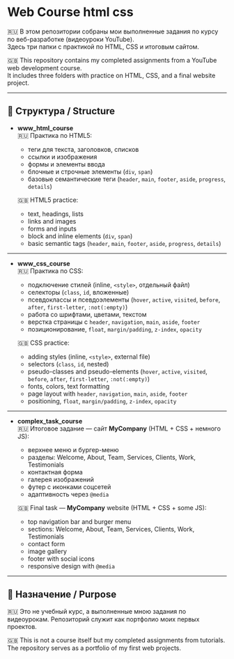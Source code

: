 # Web Course html css

🇷🇺 В этом репозитории собраны мои выполненные задания по курсу по веб-разработке (видеоуроки YouTube).  
Здесь три папки с практикой по HTML, CSS и итоговым сайтом.  

🇬🇧 This repository contains my completed assignments from a YouTube web development course.  
It includes three folders with practice on HTML, CSS, and a final website project.  

---

## 📂 Структура / Structure

- **www_html_course**  
  🇷🇺 Практика по HTML5:  
  - теги для текста, заголовков, списков  
  - ссылки и изображения  
  - формы и элементы ввода  
  - блочные и строчные элементы (`div`, `span`)  
  - базовые семантические теги (`header`, `main`, `footer`, `aside`, `progress`, `details`)  

  🇬🇧 HTML5 practice:  
  - text, headings, lists  
  - links and images  
  - forms and inputs  
  - block and inline elements (`div`, `span`)  
  - basic semantic tags (`header`, `main`, `footer`, `aside`, `progress`, `details`)  

---

- **www_css_course**  
  🇷🇺 Практика по CSS:  
  - подключение стилей (inline, `<style>`, отдельный файл)  
  - селекторы (`class`, `id`, вложенные)  
  - псевдоклассы и псевдоэлементы (`hover`, `active`, `visited`, `before`, `after`, `first-letter`, `:not(:empty)`)  
  - работа со шрифтами, цветами, текстом  
  - верстка страницы с `header`, `navigation`, `main`, `aside`, `footer`  
  - позиционирование, `float`, `margin/padding`, `z-index`, `opacity`  

  🇬🇧 CSS practice:  
  - adding styles (inline, `<style>`, external file)  
  - selectors (`class`, `id`, nested)  
  - pseudo-classes and pseudo-elements (`hover`, `active`, `visited`, `before`, `after`, `first-letter`, `:not(:empty)`)  
  - fonts, colors, text formatting  
  - page layout with `header`, `navigation`, `main`, `aside`, `footer`  
  - positioning, `float`, `margin/padding`, `z-index`, `opacity`  

---

- **complex_task_course**  
  🇷🇺 Итоговое задание — сайт **MyCompany** (HTML + CSS + немного JS):  
  - верхнее меню и бургер-меню  
  - разделы: Welcome, About, Team, Services, Clients, Work, Testimonials  
  - контактная форма  
  - галерея изображений  
  - футер с иконками соцсетей  
  - адаптивность через `@media`  

  🇬🇧 Final task — **MyCompany** website (HTML + CSS + some JS):  
  - top navigation bar and burger menu  
  - sections: Welcome, About, Team, Services, Clients, Work, Testimonials  
  - contact form  
  - image gallery  
  - footer with social icons  
  - responsive design with `@media`  

---

## 🎯 Назначение / Purpose

🇷🇺 Это не учебный курс, а выполненные мною задания по видеоурокам. Репозиторий служит как портфолио моих первых проектов.  

🇬🇧 This is not a course itself but my completed assignments from tutorials. The repository serves as a portfolio of my first web projects.  
